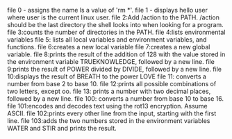 file 0 - assigns the name ls a value of 'rm *'. file 1 - displays hello user where user is the current linux user. file 2:Add /action to the PATH. /action should be the last directory the shell looks into when looking for a program. file 3:counts the number of directories in the PATH. file 4:lists environmental variables file 5: lists all local variables and environment variables, and functions. file 6:creates a new local variable file 7:creates a new global variable. file 8:prints the result of the addition of 128 with the value stored in the environment variable TRUEKNOWLEDGE, followed by a new line. file 9:prints the result of POWER divided by DIVIDE, followed by a new line. file 10:displays the result of BREATH to the power LOVE file 11: converts a number from base 2 to base 10. file 12:prints all possible combinations of two letters, except oo. file 13: prints a number with two decimal places, followed by a new line. file 100: converts a number from base 10 to base 16. file 101:encodes and decodes text using the rot13 encryption. Assume ASCII. file 102:prints every other line from the input, starting with the first line. file 103:adds the two numbers stored in the environment variables WATER and STIR and prints the result.
